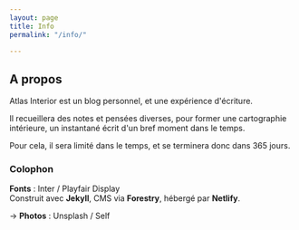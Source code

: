 ```yaml
---
layout: page
title: Info
permalink: "/info/"

---
```

## A propos

Atlas Interior est un blog personnel, et une expérience d'écriture.

Il recueillera des notes et pensées diverses, pour former une cartographie intérieure, un instantané écrit d'un bref moment dans le temps.

Pour cela, il sera limité dans le temps, et se terminera donc dans 365 jours.

### Colophon

**Fonts** : Inter / Playfair Display  
Construit avec **Jekyll**, CMS via **Forestry**, hébergé par **Netlify**.

\-> **Photos** : Unsplash / Self